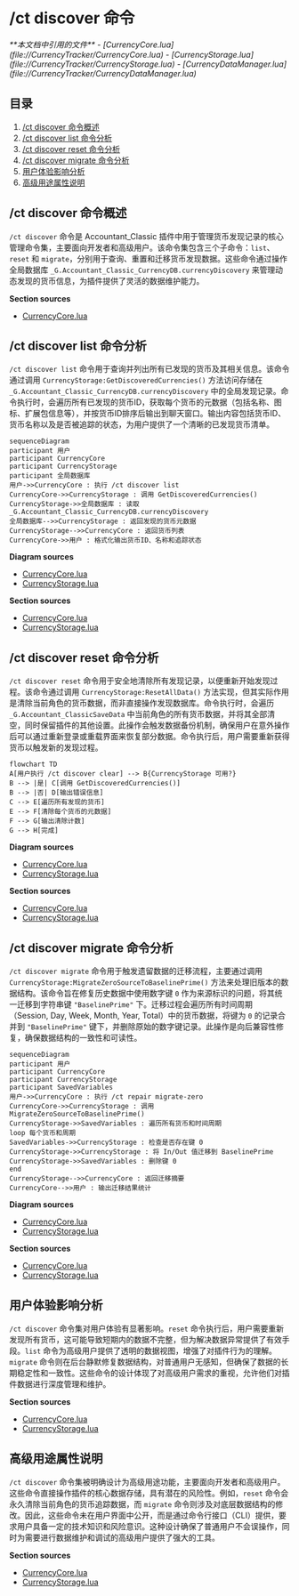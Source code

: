 # /ct discover 命令

<cite>
**本文档中引用的文件**  
- [CurrencyCore.lua](file://CurrencyTracker/CurrencyCore.lua)
- [CurrencyStorage.lua](file://CurrencyTracker/CurrencyStorage.lua)
- [CurrencyDataManager.lua](file://CurrencyTracker/CurrencyDataManager.lua)
</cite>

## 目录
1. [/ct discover 命令概述](#ct-discover-命令概述)  
2. [/ct discover list 命令分析](#ct-discover-list-命令分析)  
3. [/ct discover reset 命令分析](#ct-discover-reset-命令分析)  
4. [/ct discover migrate 命令分析](#ct-discover-migrate-命令分析)  
5. [用户体验影响分析](#用户体验影响分析)  
6. [高级用途属性说明](#高级用途属性说明)

## /ct discover 命令概述

`/ct discover` 命令是 Accountant_Classic 插件中用于管理货币发现记录的核心管理命令集，主要面向开发者和高级用户。该命令集包含三个子命令：`list`、`reset` 和 `migrate`，分别用于查询、重置和迁移货币发现数据。这些命令通过操作全局数据库 `_G.Accountant_Classic_CurrencyDB.currencyDiscovery` 来管理动态发现的货币信息，为插件提供了灵活的数据维护能力。

**Section sources**  
- [CurrencyCore.lua](file://CurrencyTracker/CurrencyCore.lua#L190-L252)

## /ct discover list 命令分析

`/ct discover list` 命令用于查询并列出所有已发现的货币及其相关信息。该命令通过调用 `CurrencyStorage:GetDiscoveredCurrencies()` 方法访问存储在 `_G.Accountant_Classic_CurrencyDB.currencyDiscovery` 中的全局发现记录。命令执行时，会遍历所有已发现的货币ID，获取每个货币的元数据（包括名称、图标、扩展包信息等），并按货币ID排序后输出到聊天窗口。输出内容包括货币ID、货币名称以及是否被追踪的状态，为用户提供了一个清晰的已发现货币清单。

```mermaid
sequenceDiagram
participant 用户
participant CurrencyCore
participant CurrencyStorage
participant 全局数据库
用户->>CurrencyCore : 执行 /ct discover list
CurrencyCore->>CurrencyStorage : 调用 GetDiscoveredCurrencies()
CurrencyStorage->>全局数据库 : 读取 _G.Accountant_Classic_CurrencyDB.currencyDiscovery
全局数据库-->>CurrencyStorage : 返回发现的货币元数据
CurrencyStorage-->>CurrencyCore : 返回货币列表
CurrencyCore->>用户 : 格式化输出货币ID、名称和追踪状态
```

**Diagram sources**  
- [CurrencyCore.lua](file://CurrencyTracker/CurrencyCore.lua#L190)
- [CurrencyStorage.lua](file://CurrencyTracker/CurrencyStorage.lua#L1004)

**Section sources**  
- [CurrencyCore.lua](file://CurrencyTracker/CurrencyCore.lua#L190)
- [CurrencyStorage.lua](file://CurrencyTracker/CurrencyStorage.lua#L1004)

## /ct discover reset 命令分析

`/ct discover reset` 命令用于安全地清除所有发现记录，以便重新开始发现过程。该命令通过调用 `CurrencyStorage:ResetAllData()` 方法实现，但其实际作用是清除当前角色的货币数据，而非直接操作发现数据库。命令执行时，会遍历 `_G.Accountant_ClassicSaveData` 中当前角色的所有货币数据，并将其全部清空，同时保留插件的其他设置。此操作会触发数据备份机制，确保用户在意外操作后可以通过重新登录或重载界面来恢复部分数据。命令执行后，用户需要重新获得货币以触发新的发现过程。

```mermaid
flowchart TD
A[用户执行 /ct discover clear] --> B{CurrencyStorage 可用?}
B --> |是| C[调用 GetDiscoveredCurrencies()]
B --> |否| D[输出错误信息]
C --> E[遍历所有发现的货币]
E --> F[清除每个货币的元数据]
F --> G[输出清除计数]
G --> H[完成]
```

**Diagram sources**  
- [CurrencyCore.lua](file://CurrencyTracker/CurrencyCore.lua#L252)
- [CurrencyStorage.lua](file://CurrencyTracker/CurrencyStorage.lua#L1110)

**Section sources**  
- [CurrencyCore.lua](file://CurrencyTracker/CurrencyCore.lua#L252)
- [CurrencyStorage.lua](file://CurrencyTracker/CurrencyStorage.lua#L1110)

## /ct discover migrate 命令分析

`/ct discover migrate` 命令用于触发遗留数据的迁移流程，主要通过调用 `CurrencyStorage:MigrateZeroSourceToBaselinePrime()` 方法来处理旧版本的数据结构。该命令旨在修复历史数据中使用数字键 `0` 作为来源标识的问题，将其统一迁移到字符串键 `"BaselinePrime"` 下。迁移过程会遍历所有时间周期（Session, Day, Week, Month, Year, Total）中的货币数据，将键为 `0` 的记录合并到 `"BaselinePrime"` 键下，并删除原始的数字键记录。此操作是向后兼容性修复，确保数据结构的一致性和可读性。

```mermaid
sequenceDiagram
participant 用户
participant CurrencyCore
participant CurrencyStorage
participant SavedVariables
用户->>CurrencyCore : 执行 /ct repair migrate-zero
CurrencyCore->>CurrencyStorage : 调用 MigrateZeroSourceToBaselinePrime()
CurrencyStorage->>SavedVariables : 遍历所有货币和时间周期
loop 每个货币和周期
SavedVariables->>CurrencyStorage : 检查是否存在键 0
CurrencyStorage->>CurrencyStorage : 将 In/Out 值迁移到 BaselinePrime
CurrencyStorage->>SavedVariables : 删除键 0
end
CurrencyStorage-->>CurrencyCore : 返回迁移摘要
CurrencyCore-->>用户 : 输出迁移结果统计
```

**Diagram sources**  
- [CurrencyCore.lua](file://CurrencyTracker/CurrencyCore.lua#L230)
- [CurrencyStorage.lua](file://CurrencyTracker/CurrencyStorage.lua#L106)

**Section sources**  
- [CurrencyCore.lua](file://CurrencyTracker/CurrencyCore.lua#L230)
- [CurrencyStorage.lua](file://CurrencyTracker/CurrencyStorage.lua#L106)

## 用户体验影响分析

`/ct discover` 命令集对用户体验有显著影响。`reset` 命令执行后，用户需要重新发现所有货币，这可能导致短期内的数据不完整，但为解决数据异常提供了有效手段。`list` 命令为高级用户提供了透明的数据视图，增强了对插件行为的理解。`migrate` 命令则在后台静默修复数据结构，对普通用户无感知，但确保了数据的长期稳定性和一致性。这些命令的设计体现了对高级用户需求的重视，允许他们对插件数据进行深度管理和维护。

**Section sources**  
- [CurrencyCore.lua](file://CurrencyTracker/CurrencyCore.lua#L190-L252)
- [CurrencyStorage.lua](file://CurrencyTracker/CurrencyStorage.lua#L1004-L1110)

## 高级用途属性说明

`/ct discover` 命令集被明确设计为高级用途功能，主要面向开发者和高级用户。这些命令直接操作插件的核心数据存储，具有潜在的风险性。例如，`reset` 命令会永久清除当前角色的货币追踪数据，而 `migrate` 命令则涉及对底层数据结构的修改。因此，这些命令未在用户界面中公开，而是通过命令行接口（CLI）提供，要求用户具备一定的技术知识和风险意识。这种设计确保了普通用户不会误操作，同时为需要进行数据维护和调试的高级用户提供了强大的工具。

**Section sources**  
- [CurrencyCore.lua](file://CurrencyTracker/CurrencyCore.lua#L190-L252)
- [CurrencyStorage.lua](file://CurrencyTracker/CurrencyStorage.lua#L106-L1110)